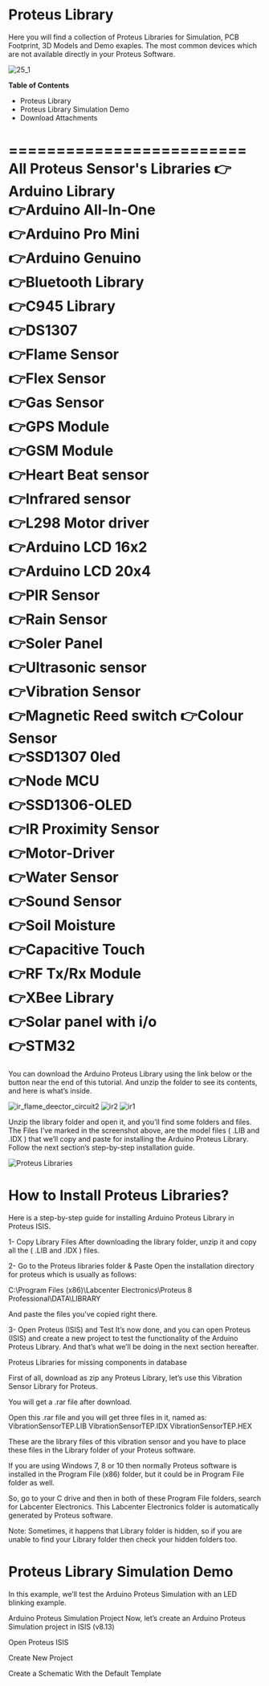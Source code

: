 # Proteus Library
Here you will find a collection of Proteus Libraries for Simulation, PCB Footprint, 3D Models and Demo exaples. The most common devices which are not available directly in your Proteus Software.

![25_1](https://github.com/user-attachments/assets/848b2884-9560-418a-a633-85c9bdfa9055)

**Table of Contents**
-  Proteus Library
-  Proteus Library Simulation Demo
-  Download Attachments

=========================
All Proteus Sensor's Libraries 
👉Arduino  Library         
👉Arduino All-In-One    
👉Arduino Pro Mini      
👉Arduino Genuino      
👉Bluetooth Library      
👉C945 Library             
👉DS1307                      
👉Flame Sensor            
👉Flex Sensor                
👉Gas Sensor                 
👉GPS  Module              
👉GSM Module              
👉Heart Beat sensor    
👉Infrared sensor        
👉L298 Motor driver    
👉Arduino LCD 16x2   
👉Arduino LCD 20x4  
👉PIR Sensor                
👉Rain Sensor             
👉Soler Panel                 
👉Ultrasonic sensor     
👉Vibration Sensor       
👉Magnetic Reed switch
👉Colour Sensor            
👉SSD1307 0led          
👉Node MCU                  
👉SSD1306-OLED       
👉IR Proximity Sensor  
👉Motor-Driver              
👉Water Sensor             
👉Sound Sensor            
👉Soil Moisture            
👉Capacitive Touch     
👉RF Tx/Rx Module     
👉XBee Library              
👉Solar panel with i/o  
👉STM32                        
======================================

You can download the Arduino Proteus Library using the link below or the button near the end of this tutorial. And unzip the folder to see its contents, and here is what’s inside.

![ir_flame_deector_circuit2](https://github.com/user-attachments/assets/6fba3c58-fed8-44a5-b9ca-c474de2e9788)
![ir2](https://github.com/user-attachments/assets/208401fc-95f1-4e60-80cf-a7ce7dac42e1) ![ir1](https://github.com/user-attachments/assets/59005c9f-ff5f-40f4-a420-ee0453fc44a8)

Unzip the library folder and open it, and you’ll find some folders and files. The Files I’ve marked in the screenshot above, are the model files ( .LIB and .IDX ) that we’ll copy and paste for installing the Arduino Proteus Library. Follow the next section’s step-by-step installation guide.

![Proteus Libraries](https://github.com/user-attachments/assets/55330808-4974-4722-9c54-dd81c476b07c)

# How to Install Proteus Libraries?
Here is a step-by-step guide for installing Arduino Proteus Library in Proteus ISIS.

1- Copy Library Files
After downloading the library folder, unzip it and copy all the ( .LIB and .IDX ) files.

2- Go to the Proteus libraries folder & Paste
Open the installation directory for proteus which is usually as follows:

C:\Program Files (x86)\Labcenter Electronics\Proteus 8 Professional\DATA\LIBRARY

And paste the files you’ve copied right there.

3- Open Proteus (ISIS) and Test
It’s now done, and you can open Proteus (ISIS) and create a new project to test the functionality of the Arduino Proteus Library. And that’s what we’ll be doing in the next section hereafter.



Proteus Libraries for missing components in database

First of all, download as zip any Proteus Library, let’s use this Vibration Sensor Library for Proteus.

You will get a .rar file after download.

Open this .rar file and you will get three files in it, named as: VibrationSensorTEP.LIB VibrationSensorTEP.IDX VibrationSensorTEP.HEX

These are the library files of this vibration sensor and you have to place these files in the Library folder of your Proteus software.

If you are using Windows 7, 8 or 10 then normally Proteus software is installed in the Program File (x86) folder, but it could be in Program File folder as well.

So, go to your C drive and then in both of these Program File folders, search for Labcenter Electronics. This Labcenter Electronics folder is automatically generated by Proteus software.

Note: Sometimes, it happens that Library folder is hidden, so if you are unable to find your Library folder then check your hidden folders too.





# Proteus Library Simulation Demo
In this example, we’ll test the Arduino Proteus Simulation with an LED blinking example.

Arduino Proteus Simulation Project
Now, let’s create an Arduino Proteus Simulation project in ISIS (v8.13)

Open Proteus ISIS

Create New Project

Create a Schematic With the Default Template
